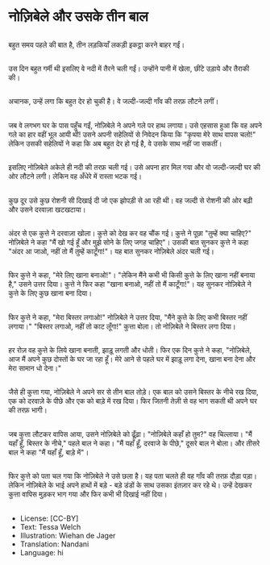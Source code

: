 # नोज़िबेले और उसके तीन बाल

##
बहुत समय पहले की बात है, तीन लड़कियाँ लकड़ी इकट्ठा करने बाहर गईं।

##
उस दिन बहुत गर्मी थी इसलिए वे नदी में तैरने चली गईं। उन्होंने पानी में खेला, छींटे उड़ाये और तैराकी की।

##
अचानक, उन्हें लगा कि बहुत देर हो चुकी है। वे जल्दी-जल्दी गाँव की तरफ़ लौटने लगीं।

##
जब वे लगभग घर के पास पहुँच गईं, नोज़िबेले ने अपने गले पर हाथ लगाया। उसे एहसास हुआ कि वह अपने गले का हार वहीं भूल आयी थी! उसने अपनी सहेलियों से निवेदन किया कि "कृपया मेरे साथ वापस चलो!" लेकिन उसकी सहेलियों ने कहा कि अब बहुत देर हो गई है, वे उसके साथ नहीं जा सकतीं।

##
इसलिए नोज़िबेले अकेले ही नदी की तरफ़ चली गई। उसे अपना हार मिल गया और वो जल्दी-जल्दी घर की ओर लौटने लगी। लेकिन वह अँधेरे में रास्ता भटक गई।

##
कुछ दूर उसे कुछ रोशनी सी दिखाई दी जो एक झोपड़ी से आ रही थी। वह जल्दी से रोशनी की ओर बढ़ी और उसने दरवाज़ा खटखटाया।

##
अंदर से एक कुत्ते ने दरवाज़ा खोला। कुत्ते को देख कर वह चौंक गई। कुत्ते ने पूछा "तुम्हें क्या चाहिए?" नोज़िबेले ने कहा "मैं खो गई हूँ और मुझे सोने के लिए जगह चाहिए"। उसकी बात सुनकर कुत्ते ने कहा "अंदर आ जाओ, नहीं तो मैं तुम्हें काटूँगा!"। यह बात सुनकर नोज़िबेले अंदर चली गई।

##
फिर कुत्ते ने कहा, "मेरे लिए खाना बनाओ!"। "लेकिन मैंने कभी भी किसी कुत्ते के लिए खाना नहीं बनाया है," उसने उत्तर दिया। कुत्ते ने फिर कहा "खाना बनाओ, नहीं तो मैं काटूँगा!"। यह सुनकर नोज़िबेले ने कुत्ते के लिए कुछ खाना बना दिया।

##
फिर कुत्ते ने कहा, "मेरा बिस्तर लगाओ!" नोज़िबेले ने उत्तर दिया, "मैंने कुत्ते के लिए कभी बिस्तर नहीं लगाया।" "बिस्तर लगाओ, नहीं तो काट लूँगा!" कुत्ता बोला। तो नोज़िबेले ने बिस्तर लगा दिया।

##
हर रोज़ वह कुत्ते के लिये खाना बनाती, झाड़ू लगती और धोती। फिर एक दिन कुत्ते ने कहा, "नोज़िबेले, आज मैं अपने कुछ दोस्तों के घर जा रहा हूँ। मेरे आने से पहले घर में झाड़ू लगा देना, खाना बना देना और मेरा सामान धो देना।" 

##
जैसे ही कुत्ता गया, नोज़िबेले ने अपने सर से तीन बाल तोड़े। एक बाल को उसने बिस्तर के नीचे रख दिया, एक को दरवाज़े के पीछे और एक को बाड़े में रख दिया। फिर जितनी तेज़ी से वह भाग सकती थी अपने घर की तरफ़ भागी।

##
जब कुत्ता लौटकर वापिस आया, उसने नोज़िबेले को ढूँढ़ा। "नोज़िबेले कहाँ हो तुम?" वह चिल्लाया। "मैं यहाँ हूँ, बिस्तर के नीचे," पहले बाल ने कहा। "मैं यहाँ हूँ, दरवाजे के पीछे," दूसरे बाल ने बोला। और तीसरे बाल ने कहा "मैं यहाँ हूँ, बाड़े में"।

##
फिर कुत्ते को पता चल गया कि नोज़िबेले ने उसे छला है। यह पता चलते ही वह गाँव की तरफ़ दौड़ा पड़ा। लेकिन नोज़िबेले के भाई अपने हाथों में बड़े - बड़े डंडों के साथ उसका इंतज़ार कर रहे थे। उन्हें देखकर कुत्ता वापिस मुड़कर भाग गया और फिर कभी भी दिखाई नहीं दिया।

##
* License: [CC-BY]
* Text: Tessa Welch
* Illustration: Wiehan de Jager
* Translation: Nandani
* Language: hi
